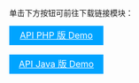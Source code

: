 
单击下方按钮可前往下载链接模块：
<div style="background-color:#00A4FF; width: 170px; height: 35px; line-height:35px; text-align:center;"><a href="https://github.com/TencentCloud/wemeet-restapi-sdk-php" target="_blank"  style="color: white; font-size:16px;">API PHP 版 Demo</a></div>
<br>
<div style="background-color:#00A4FF; width: 170px; height: 35px; line-height:35px; text-align:center;"><a href="https://github.com/TencentCloud/wemeet-restapi-sdk-java" target="_blank"  style="color: white; font-size:16px;">API Java 版 Demo</a></div>
